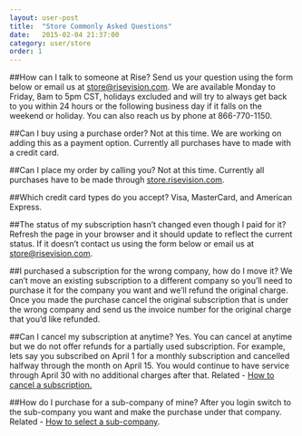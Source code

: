 ```yaml
---
layout: user-post
title:  "Store Commonly Asked Questions"
date:   2015-02-04 21:37:00
category: user/store
order: 1
---
```


##How can I talk to someone at Rise?
Send us your question using the form below or email us at store@risevision.com. We are available Monday to Friday, 8am to 5pm CST, holidays excluded and will try to always get back to you within 24 hours or the following business day if it falls on the weekend or holiday. You can also reach us by phone at 866-770-1150.

##Can I buy using a purchase order?
Not at this time. We are working on adding this as a payment option. Currently all purchases have to made with a credit card.

##Can I place my order by calling you?
Not at this time. Currently all purchases have to be made through [store.risevision.com](https://store.risevision.com).

##Which credit card types do you accept?
Visa, MasterCard, and American Express.

##The status of my subscription hasn’t changed even though I paid for it?
Refresh the page in your browser and it should update to reflect the current status. If it doesn’t contact us using the form below or email us at store@risevision.com.

##I purchased a subscription for the wrong company, how do I move it?
We can’t move an existing subscription to a different company so you’ll need to purchase it for the company you want and we’ll refund the original charge. Once you made the purchase cancel the original subscription that is under the wrong company and send us the invoice number for the original charge that you’d like refunded.

##Can I cancel my subscription at anytime?
Yes. You can cancel at anytime but we do not offer refunds for a partially used subscription. For example, lets say you subscribed on April 1 for a monthly subscription and cancelled halfway through the month on April 15. You would continue to have service through April 30 with no additional charges after that. Related - [How to cancel a subscription.](http://help.risevision.com/#/user/store/how-to-cancel-subscription)

##How do I purchase for a sub-company of mine?
After you login switch to the sub-company you want and make the purchase under that company. Related - [How to select a sub-company](http://help.risevision.com/#/user/company/switch-to-a-sub-company).